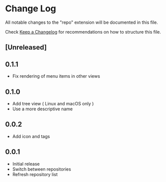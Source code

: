 # Change Log

All notable changes to the "repo" extension will be documented in this file.

Check [Keep a Changelog](http://keepachangelog.com/) for recommendations on how to structure this file.

## [Unreleased]

## 0.1.1

- Fix rendering of menu items in other views

## 0.1.0

- Add tree view ( Linux and macOS only )
- Use a more descriptive name

## 0.0.2

- Add icon and tags

## 0.0.1

- Initial release
- Switch between repositories
- Refresh repository list
